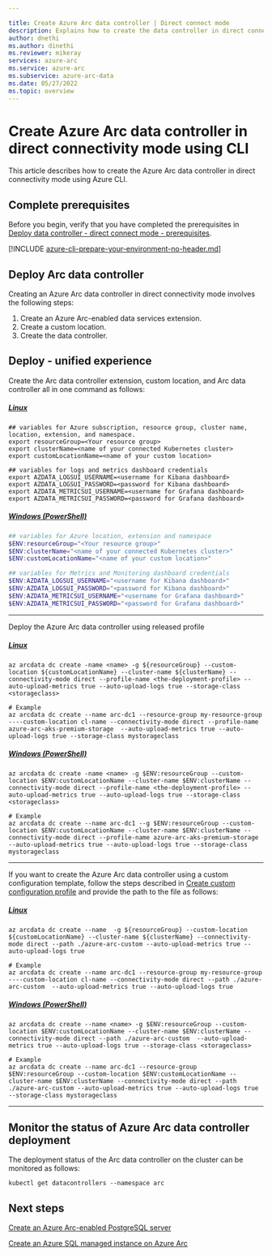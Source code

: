 ```yaml
---

title: Create Azure Arc data controller | Direct connect mode
description: Explains how to create the data controller in direct connect mode. 
author: dnethi
ms.author: dinethi
ms.reviewer: mikeray
services: azure-arc
ms.service: azure-arc
ms.subservice: azure-arc-data
ms.date: 05/27/2022
ms.topic: overview
---
```


#  Create Azure Arc data controller in direct connectivity mode using CLI

This article describes how to create the Azure Arc data controller in direct connectivity mode using Azure CLI. 

## Complete prerequisites

Before you begin, verify that you have completed the prerequisites in [Deploy data controller - direct connect mode - prerequisites](create-data-controller-direct-prerequisites.md).

[!INCLUDE [azure-cli-prepare-your-environment-no-header.md](~/articles/reusable-content/azure-cli/azure-cli-prepare-your-environment-no-header.md)]

## Deploy Arc data controller

Creating an Azure Arc data controller in direct connectivity mode involves the following steps:

1. Create an Azure Arc-enabled data services extension.
1. Create a custom location.
1. Create the data controller.

<!---
You can create them individually or in a unified experience. 
--->

## Deploy - unified experience

<!--- In the unified experience, you can ---> Create the Arc data controller extension, custom location, and Arc data controller all in one command as follows: 


##### [Linux](#tab/linux)

```console
## variables for Azure subscription, resource group, cluster name, location, extension, and namespace.
export resourceGroup=<Your resource group>
export clusterName=<name of your connected Kubernetes cluster>
export customLocationName=<name of your custom location>

## variables for logs and metrics dashboard credentials
export AZDATA_LOGSUI_USERNAME=<username for Kibana dashboard>
export AZDATA_LOGSUI_PASSWORD=<password for Kibana dashboard>
export AZDATA_METRICSUI_USERNAME=<username for Grafana dashboard>
export AZDATA_METRICSUI_PASSWORD=<password for Grafana dashboard>
```

##### [Windows (PowerShell)](#tab/windows)

``` PowerShell
## variables for Azure location, extension and namespace
$ENV:resourceGroup="<Your resource group>"
$ENV:clusterName="<name of your connected Kubernetes cluster>"
$ENV:customLocationName="<name of your custom location>" 

## variables for Metrics and Monitoring dashboard credentials
$ENV:AZDATA_LOGSUI_USERNAME="<username for Kibana dashboard>"
$ENV:AZDATA_LOGSUI_PASSWORD="<password for Kibana dashboard>"
$ENV:AZDATA_METRICSUI_USERNAME="<username for Grafana dashboard>"
$ENV:AZDATA_METRICSUI_PASSWORD="<password for Grafana dashboard>"
```

--- 

Deploy the Azure Arc data controller using released profile
##### [Linux](#tab/linux)

```azurecli
az arcdata dc create -name <name> -g ${resourceGroup} --custom-location ${customLocationName} --cluster-name ${clusterName} --connectivity-mode direct --profile-name <the-deployment-profile> --auto-upload-metrics true --auto-upload-logs true --storage-class <storageclass>

# Example
az arcdata dc create --name arc-dc1 --resource-group my-resource-group ----custom-location cl-name --connectivity-mode direct --profile-name azure-arc-aks-premium-storage  --auto-upload-metrics true --auto-upload-logs true --storage-class mystorageclass
```

##### [Windows (PowerShell)](#tab/windows)

```azurecli
az arcdata dc create -name <name> -g $ENV:resourceGroup --custom-location $ENV:customLocationName --cluster-name $ENV:clusterName --connectivity-mode direct --profile-name <the-deployment-profile> --auto-upload-metrics true --auto-upload-logs true --storage-class <storageclass>

# Example
az arcdata dc create --name arc-dc1 --g $ENV:resourceGroup --custom-location $ENV:customLocationName --cluster-name $ENV:clusterName --connectivity-mode direct --profile-name azure-arc-aks-premium-storage  --auto-upload-metrics true --auto-upload-logs true --storage-class mystorageclass

```

---
If you want to create the Azure Arc data controller using a custom configuration template, follow the steps described in [Create custom configuration profile](create-custom-configuration-template.md) and provide the path to the file as follows:
##### [Linux](#tab/linux)

```azurecli
az arcdata dc create --name  -g ${resourceGroup} --custom-location ${customLocationName} --cluster-name ${clusterName} --connectivity-mode direct --path ./azure-arc-custom --auto-upload-metrics true --auto-upload-logs true

# Example
az arcdata dc create --name arc-dc1 --resource-group my-resource-group ----custom-location cl-name --connectivity-mode direct --path ./azure-arc-custom  --auto-upload-metrics true --auto-upload-logs true
```

##### [Windows (PowerShell)](#tab/windows)

```azurecli
az arcdata dc create --name <name> -g $ENV:resourceGroup --custom-location $ENV:customLocationName --cluster-name $ENV:clusterName --connectivity-mode direct --path ./azure-arc-custom  --auto-upload-metrics true --auto-upload-logs true --storage-class <storageclass>

# Example
az arcdata dc create --name arc-dc1 --resource-group $ENV:resourceGroup --custom-location $ENV:customLocationName --cluster-name $ENV:clusterName --connectivity-mode direct --path ./azure-arc-custom --auto-upload-metrics true --auto-upload-logs true --storage-class mystorageclass

```

---

<!---
## Deploy - individual experience
 
### Step 1: Create an Azure Arc-enabled data services extension

Use the k8s-extension CLI to create a data services extension.

#### Set environment variables

Set the following environment variables, which will be then used in later steps.

Following are two sets of environment variables. The first set of variables identifies your Azure subscription, resource group, cluster name, location, extension, and namespace. The second defines credentials to access the metrics and logs dashboards.

The environment variables include passwords for log and metric services. The passwords must be at least eight characters long and contain characters from three of the following four categories: Latin uppercase letters, Latin lowercase letters, numbers, and non-alphanumeric characters.


##### [Linux](#tab/linux)

```console
## variables for Azure subscription, resource group, cluster name, location, extension, and namespace.
export subscription=<Your subscription ID>
export resourceGroup=<Your resource group>
export clusterName=<name of your connected Kubernetes cluster>
export location=<Azure location>
export adsExtensionName="<extension name>" 
export namespace="<namespace>"
## variables for logs and metrics dashboard credentials
export AZDATA_LOGSUI_USERNAME=<username for Kibana dashboard>
export AZDATA_LOGSUI_PASSWORD=<password for Kibana dashboard>
export AZDATA_METRICSUI_USERNAME=<username for Grafana dashboard>
export AZDATA_METRICSUI_PASSWORD=<password for Grafana dashboard>
```

##### [Windows (PowerShell)](#tab/windows)

``` PowerShell
## variables for Azure location, extension and namespace
$ENV:subscription="<Your subscription ID>"
$ENV:resourceGroup="<Your resource group>"
$ENV:clusterName="<name of your connected Kubernetes cluster>"
$ENV:location="<Azure location>"
$ENV:adsExtensionName="<name of Data controller extension" 
$ENV:namespace="<namespace where you will deploy the extension and data controller>"
## variables for Metrics and Monitoring dashboard credentials
$ENV:AZDATA_LOGSUI_USERNAME="<username for Kibana dashboard>"
$ENV:AZDATA_LOGSUI_PASSWORD="<password for Kibana dashboard>"
$ENV:AZDATA_METRICSUI_USERNAME="<username for Grafana dashboard>"
$ENV:AZDATA_METRICSUI_PASSWORD="<password for Grafana dashboard>"
```

--- 

#### Create the Arc data services extension

The following command creates the Arc data services extension.

##### [Linux](#tab/linux)

```azurecli
az k8s-extension create --cluster-name ${clusterName} --resource-group ${resourceGroup} --name ${adsExtensionName} --cluster-type connectedClusters --extension-type microsoft.arcdataservices --auto-upgrade false --auto-upgrade-minor-version false --scope cluster --release-namespace ${namespace} --config Microsoft.CustomLocation.ServiceAccount=sa-arc-bootstrapper
az k8s-extension show --resource-group ${resourceGroup} --cluster-name ${resourceName} --name ${adsExtensionName} --cluster-type connectedclusters
```

##### [Windows (PowerShell)](#tab/windows)

```azurecli
az k8s-extension create --cluster-name $ENV:clusterName --resource-group $ENV:resourceGroup --name $ENV:adsExtensionName --cluster-type connectedClusters --extension-type microsoft.arcdataservices --auto-upgrade false --auto-upgrade-minor-version false --scope cluster --release-namespace $ENV:namespace --config Microsoft.CustomLocation.ServiceAccount=sa-arc-bootstrapper
az k8s-extension show --resource-group $ENV:resourceGroup --cluster-name $ENV:clusterName --name $ENV:adsExtensionName --cluster-type connectedclusters
```

---

##### Deploy Azure Arc data services extension using private container registry and credentials

Use the below command if you are deploying from your private repository:

```azurecli
az k8s-extension create --cluster-name "<connected cluster name>" --resource-group "<resource group>" --name "<extension name>" --cluster-type connectedClusters -auto-upgrade false --auto-upgrade-minor-version false  --extension-type microsoft.arcdataservices --scope cluster --release-namespace "<namespace>" --config Microsoft.CustomLocation.ServiceAccount=sa-arc-bootstrapper --config imageCredentials.registry=<registry info> --config imageCredentials.username=<username> --config systemDefaultValues.image=<registry/repo/arc-bootstrapper:<imagetag>> --config-protected imageCredentials.password=$ENV:DOCKER_PASSWORD --debug
```

For example:

```azurecli
az k8s-extension create --cluster-name "my-connected-cluster" --resource-group "my-resource-group" --name "arc-data-services" --cluster-type connectedClusters -auto-upgrade false --auto-upgrade-minor-version false  --extension-type microsoft.arcdataservices --scope cluster --release-namespace "arc" --config Microsoft.CustomLocation.ServiceAccount=sa-bootstrapper --config imageCredentials.registry=mcr.microsoft.com --config imageCredentials.username=arcuser --config systemDefaultValues.image=mcr.microsoft.com/arcdata/arc-bootstrapper:latest --config-protected imageCredentials.password=$ENV:DOCKER_PASSWORD --debug
```


> [!NOTE]
> The Arc data services extension install can take a few minutes to complete.

#### Verify the Arc data services extension is created

You can verify the status of the deployment of Azure Arc-enabled data services extension. Use the Azure portal or Cube

##### Check status from Azure portal

1. Log in to the Azure portal and browse to the resource group where the Kubernetes connected cluster resource is located.
1. Select the Azure Arc-enabled Kubernetes cluster (Type = "Kubernetes - Azure Arc") where the extension was deployed.
1. In the navigation on the left side, under **Settings**, select **Extensions**.
1. The portal shows the extension that was created earlier in an installed state.

##### Check status using kubectl CLI

1. Connect to your Kubernetes cluster via a Terminal window.
1. Run the below command and ensure:
   -  The namespace mentioned above is created 

    and 

   - The `bootstrapper` pod state is **running** before proceeding to the next step.

   ``` console
   kubectl get pods --name <name of namespace used in the json template file above>
   ```

For example, the following example gets the pods from `arc` namespace.

```console
#Example:
kubectl get pods --name arc
```

### Retrieve the managed identity and grant roles

When the Arc data services extension is created, Azure creates a managed identity. You need to assign certain roles to this managed identity for usage and/or metrics to be uploaded. 

#### Retrieve managed identity of the Arc data controller extension

```azurecli
$Env:MSI_OBJECT_ID = (az k8s-extension show --resource-group <resource group>  --cluster-name <connectedclustername> --cluster-type connectedClusters --name <name of extension> | convertFrom-json).identity.principalId
#Example
$Env:MSI_OBJECT_ID = (az k8s-extension show --resource-group myresourcegroup  --cluster-name myconnectedcluster --cluster-type connectedClusters --name ads-extension | convertFrom-json).identity.principalId
```

#### Assign role to the managed identity

Run the below command to assign the **Contributor** and **Monitoring Metrics Publisher** roles:

```azurecli
az role assignment create --assignee $Env:MSI_OBJECT_ID --role "Contributor" --scope "/subscriptions/$ENV:subscription/resourceGroups/$ENV:resourceGroup"
az role assignment create --assignee $Env:MSI_OBJECT_ID --role "Monitoring Metrics Publisher" --scope "/subscriptions/$ENV:subscription/resourceGroups/$ENV:resourceGroup"
```

### Step 2: Create a custom location using `customlocation` CLI extension

A custom location is an Azure resource that is equivalent to a namespace in a Kubernetes cluster.  Custom locations are used as a target to deploy resources to or from Azure. Learn more about custom locations in the [Custom locations on top of Azure Arc-enabled Kubernetes documentation](../kubernetes/conceptual-custom-locations.md).

#### Set environment variables

##### [Linux](#tab/linux)

```azurecli
export clName=mycustomlocation
export hostClusterId=$(az connectedk8s show --resource-group ${resourceGroup} --name ${clusterName} --query id -o tsv)
export extensionId=$(az k8s-extension show --resource-group ${resourceGroup} --cluster-name ${clusterName} --cluster-type connectedClusters --name ${adsExtensionName} --query id -o tsv)
az customlocation create --resource-group ${resourceGroup} --name ${clName} --namespace ${namespace} --host-resource-id ${hostClusterId} --cluster-extension-ids ${extensionId} --location ${location}
```

##### [Windows (PowerShell)](#tab/windows)

```azurecli
$ENV:clName="mycustomlocation"
$ENV:hostClusterId=(az connectedk8s show --resource-group $ENV:resourceGroup --name $ENV:clusterName --query id -o tsv)
$ENV:extensionId=(az k8s-extension show --resource-group $ENV:resourceGroup --cluster-name $ENV:clusterName --cluster-type connectedClusters --name $ENV:adsExtensionName --query id -o tsv)
az customlocation create --resource-group $ENV:resourceGroup --name $ENV:clName --namespace $ENV:namespace --host-resource-id $ENV:hostClusterId --cluster-extension-ids $ENV:extensionId
```

---

### Validate  the custom location is created

From the terminal, run the below command to list the custom locations, and validate that the **Provisioning State** shows Succeeded:

```azurecli
az customlocation list -o table
```

### Create certificates for logs and metrics UI dashboards

Optionally, you can specify certificates for logs and metrics UI dashboards. See [Provide certificates for monitoring](monitor-certificates.md) for examples. The December, 2021 release introduces this option.

### Step 3: Create the Azure Arc data controller

After the extension and custom location are created, proceed to deploy the Azure Arc data controller as follows.

```azurecli
az arcdata dc create --name <name> --resource-group <resourcegroup> --location <location> --connectivity-mode direct --profile-name <profile name>  --auto-upload-metrics true --custom-location <name of custom location> --storage-class <storageclass>
# Example
az arcdata dc create --name arc-dc1 --resource-group my-resource-group --location eastasia --connectivity-mode direct --profile-name azure-arc-aks-premium-storage  --auto-upload-metrics true --custom-location mycustomlocation --storage-class mystorageclass
```

If you want to create the Azure Arc data controller using a custom configuration template, follow the steps described in [Create custom configuration profile](create-custom-configuration-template.md) and provide the path to the file as follows:


```azurecli
az arcdata dc create --name <name> --resource-group <resourcegroup> --location <location> --connectivity-mode direct --path ./azure-arc-custom --auto-upload-metrics true --custom-location <name of custom location>
# Example
az arcdata dc create --name arc-dc1 --resource-group my-resource-group --location eastasia --connectivity-mode direct --path ./azure-arc-custom --auto-upload-metrics true --custom-location mycustomlocation
```

--->

## Monitor the status of Azure Arc data controller deployment

The deployment status of the Arc data controller on the cluster can be monitored as follows:

```console
kubectl get datacontrollers --namespace arc
```

## Next steps

[Create an Azure Arc-enabled PostgreSQL server](create-postgresql-server.md)

[Create an Azure SQL managed instance on Azure Arc](create-sql-managed-instance.md)
